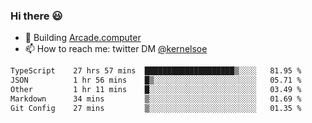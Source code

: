 ### Hi there 😃

- 🔨 Building [Arcade.computer](https://arcade.computer)
- 📫 How to reach me: twitter DM [@kernelsoe](https://twitter.com/kernelsoe)

<!--START_SECTION:waka-->

```txt
TypeScript    27 hrs 57 mins  ████████████████████▒░░░░   81.95 %
JSON          1 hr 56 mins    █▒░░░░░░░░░░░░░░░░░░░░░░░   05.71 %
Other         1 hr 11 mins    █░░░░░░░░░░░░░░░░░░░░░░░░   03.49 %
Markdown      34 mins         ▒░░░░░░░░░░░░░░░░░░░░░░░░   01.69 %
Git Config    27 mins         ▒░░░░░░░░░░░░░░░░░░░░░░░░   01.35 %
```

<!--END_SECTION:waka-->
